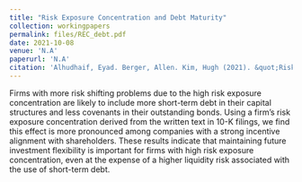 ```yaml
---
title: "Risk Exposure Concentration and Debt Maturity"
collection: workingpapers
permalink: files/REC_debt.pdf
date: 2021-10-08
venue: 'N.A'
paperurl: 'N.A'
citation: 'Alhudhaif, Eyad. Berger, Allen. Kim, Hugh (2021). &quot;Risk Exposure Concentration and Debt Maturity&quot;. <i>Working Paper</i>.'
---
```

Firms with more risk shifting problems due to the high risk exposure concentration are likely to include more short-term debt in their capital structures and less covenants in their outstanding bonds. Using a firm’s risk exposure concentration derived from the written text in 10-K filings, we find this effect is more pronounced among companies with a strong incentive alignment with shareholders. These results indicate that maintaining future investment flexibility is important for firms with high risk exposure concentration, even at the expense of a higher liquidity risk associated with the use of short-term debt.
